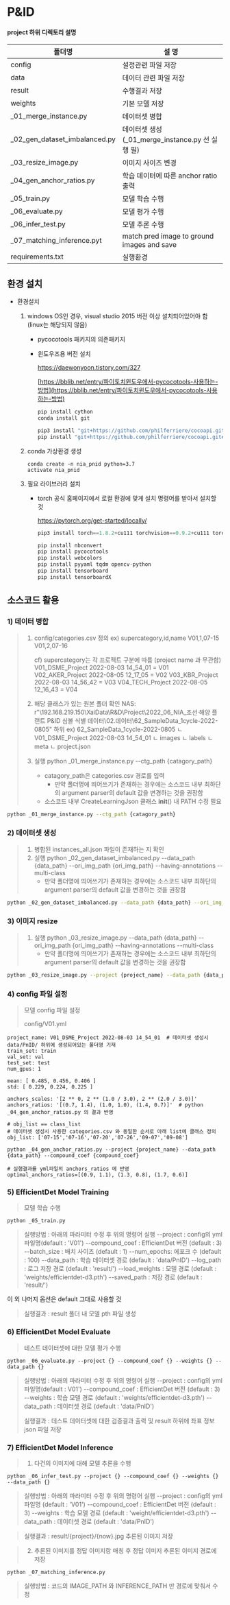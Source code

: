 # P&ID
#### project 하위 디렉토리 설명

| 폴더명 | 설   명 |
| ---------------- | ---------------- |
| config           | 설정관련 파일 저장                    |
| data             | 데이터 관련 파일 저장                 |
| result           | 수행결과 저장                         |
| weights | 기본 모델 저장  |
| _01_merge_instance.py | 데이터셋 병합 |
| _02_gen_dataset_imbalanced.py | 데이터셋 생성 (_01_merge_instance.py 선 실행 필) |
| _03_resize_image.py | 이미지 사이즈 변경 |
| _04_gen_anchor_ratios.py | 학습 데이터에 따른 anchor ratio 출력 |
| _05_train.py | 모델 학습 수행                         			|
| _06_evaluate.py | 모델 평가 수행                    |
| _06_infer_test.py | 모델 추론 수행 |
| _07_matching_inference.pyt | match pred image to ground images and save|
| requirements.txt 		   | 실행환경                         			|



## 환경 설치

- 환경설치

  1. windows OS인 경우, visual studio 2015 버전 이상 설치되어있어야 함 (linux는 해당되지 않음)

     - pycocotools 패키지의 의존패키지

     - 윈도우즈용 버전 설치

       https://daewonyoon.tistory.com/327

       [https://bblib.net/entry/파이토치윈도우에서-pycocotools-사용하는-방법](https://bblib.net/entry/파이토치윈도우에서-pycocotools-사용하는-방법)

       ```jsx
       pip install cython
       conda install git
       
       pip3 install "git+https://github.com/philferriere/cocoapi.git#egg=pycocotools&subdirectory=PythonAPI"
       pip install "git+https://github.com/philferriere/cocoapi.git#egg=pycocotools&subdirectory=PythonAPI"
       ```

  2. conda 가상환경 생성

     ```
     conda create -n nia_pnid python=3.7
     activate nia_pnid
     ```

     

  3. 필요 라이브러리 설치

     - torch 공식 홈페이지에서 로컬 환경에 맞게 설치 명령어를 받아서 설치할 것

       https://pytorch.org/get-started/locally/

       ```python
       pip3 install torch==1.8.2+cu111 torchvision==0.9.2+cu111 torchaudio===0.8.2 -f https://download.pytorch.org/whl/lts/1.8/torch_lts.html
       
       pip install nbconvert
       pip install pycocotools 
       pip install webcolors 
       pip install pyyaml tqdm opencv-python
       pip install tensorboard
       pip install tensorboardX
       ```

       



## 소스코드 활용

### 1) 데이터 병합

> 1. config/categories.csv 정의
>     ex) supercategory,id,name
>             V01,1,07-15
>             V01,2,07-16
>
>     cf) supercategory는 각 프로젝트 구분에 따름 (project name 과 무관함)
>             V01_DSME_Project 2022-08-03 14_54_01 = V01
>             V02_AKER_Project 2022-08-05 12_17_05 = V02
>     		V03_KBR_Project 2022-08-03 14_56_42   = V03
>             V04_TECH_Project 2022-08-05 12_16_43 = V04
>
>     
>
> 2. 해당 클래스가 있는 원본 폴더 확인
>     NAS: r"\\192.168.219.150\XaiData\R&D\Project\2022_06_NIA_조선·해양 플랜트 P&ID 심볼 식별 데이터\02.데이터\62_SampleData_1cycle-2022-0805" 하위
>     ex) 62_SampleData_1cycle-2022-0805
>             ㄴ V01_DSME_Project 2022-08-03 14_54_01
>                ㄴ images
>                ㄴ labels
>                ㄴ meta
>                ㄴ project.json
>
>     
>
> 3. 실행
>     python _01_merge_instance.py --ctg_path {catagory_path}
>
>     - catagory_path은 categories.csv 경로를 입력
>       - 만약 폴더명에 띄어쓰기가 존재하는 경우에는 소스코드 내부 최하단의 argument parser의 default 값을 변경하는 것을 권장함
>     - 소스코드 내부 CreateLearningJson 클래스 __init__() 내 PATH 수정 필요

```bash
python _01_merge_instance.py --ctg_path {catagory_path}
```



### 2) 데이터셋 생성

> 1. 병합된 instances_all.json 파일이 존재하는 지 확인
> 2. 실행
>    python _02_gen_dataset_imbalanced.py  --data_path {data_path} --ori_img_path {ori_img_path} --having-annotations --multi-class
>    - 만약 폴더명에 띄어쓰기가 존재하는 경우에는 소스코드 내부 최하단의 argument parser의 default 값을 변경하는 것을 권장함

```bash
python _02_gen_dataset_imbalanced.py --data_path {data_path} --ori_img_path {ori_img_path} --having-annotations --multi-class
```



### 3) 이미지 resize

> 1. 실행
>    python _03_resize_image.py  --data_path {data_path} --ori_img_path {ori_img_path} --having-annotations --multi-class
>    - 만약 폴더명에 띄어쓰기가 존재하는 경우에는 소스코드 내부 최하단의 argument parser의 default 값을 변경하는 것을 권장함

```bash
python _03_resize_image.py --project {project_name} --data_path {data_path} --img_size {image_size}
```



### 4) config 파일 설정

> 모델 config 파일 설정
>
> config/V01.yml

```
project_name: V01_DSME_Project 2022-08-03 14_54_01  # 데이터셋 생성시 data/PnID/ 하위에 생성되어있는 폴더명 기재
train_set: train
val_set: val
test_set: test
num_gpus: 1

mean: [ 0.485, 0.456, 0.406 ]
std: [ 0.229, 0.224, 0.225 ]

anchors_scales: '[2 ** 0, 2 ** (1.0 / 3.0), 2 ** (2.0 / 3.0)]'
anchors_ratios: '[(0.7, 1.4), (1.0, 1.0), (1.4, 0.7)]' 	# python _04_gen_anchor_ratios.py 의 결과 반영

# obj_list == class_list
# 데이터셋 생성시 사용한 categories.csv 와 동일한 순서로 아래 list에 클래스 정의
obj_list: ['07-15','07-16','07-20','07-26','09-07','09-08']
```

```
python _04_gen_anchor_ratios.py --project {project_name} --data_path {data_path} --compound_coef {compound_coef}

# 실행결과를 yml파일의 anchors_ratios 에 반영
optimal_anchors_ratios=[(0.9, 1.1), (1.3, 0.8), (1.7, 0.6)]

```



### 5) EfficientDet Model Training

> 모델 학습 수행
```
python _05_train.py
```
> 실행방법 : 아래의 파라미터 수정 후 위의 명령어 실행
>  --project : config의 yml파일명(default : 'V01')
>  --compound_coef : EfficientDet 버전 (default : 3)
>  --batch_size : 배치 사이즈 (default : 1)
>  --num_epochs: 에포크 수 (default : 100)
>  --data_path : 학습 데이터셋 경로 (default : 'data/PnID')
>  --log_path : 로그 저장 경로 (default : 'result/')
>  --load_weights : 모델 경로 (default : 'weights/efficientdet-d3.pth')
>  --saved_path : 저장 경로 (default : 'result/')

이 외 나머지 옵션은 default 그대로 사용할 것

> 실행결과 : result 폴더 내 모델 pth 파일 생성



### 6) EfficientDet Model Evaluate 
> 테스트 데이터셋에 대한 모델 평가 수행 
```
python _06_evaluate.py --project {} --compound_coef {} --weights {} --data_path {} 
```
> 실행방법 : 아래의 파라미터 수정 후 위의 명령어 실행
>  --project : config의 yml파일명(default : V01')
>  --compound_coef : EfficientDet 버전 (default : 3)
>  --weights : 학습 모델 경로 (default : 'weights/efficientdet-d3.pth')
>--data_path :  데이터셋 경로 (default : 'data/PnID')
> 
>실행결과 : 데스트 데이터셋에 대한 검증결과 출력 및 result 하위에 좌표 정보 json 파일 저장




### 7) EfficientDet Model Inference
> 1. 다건의 이미지에 대해 모델 추론을 수행
```
python _06_infer_test.py --project {} --compound_coef {} --weights {} --data_path {}
```
> 실행방법 : 아래의 파라미터 수정 후 위의 명령어 실행
>  --project : config의 yml파일명 (default : 'V01')
>  --compound_coef : EfficientDet 버전 (default : 3)
>  --weights : 학습 모델 경로 (default : 'weight/efficientdet-d3.pth')
>  --data_path : 데이터셋 경로 (default : 'data/PnID')

> 실행결과 : result/{project}/{now}.jpg  추론된 이미지 저장


> 2. 추론된 이미지를 정답 이미지랑 매칭 후 정답 이미지 추론된 이미지 경로에 저장
```
python _07_matching_inference.py
```
> 실행방법 : 코드의 IMAGE_PATH 와 INFERENCE_PATH 만 경로에 맞춰서 수정
